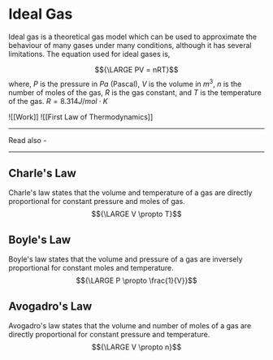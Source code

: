 # Ideal Gas
Ideal gas is a theoretical gas model which can be used to approximate the behaviour of many gases under many conditions, although it has several limitations. The equation used for ideal gases is,

$${\LARGE PV  = nRT}$$
where, *P* is the pressure in *Pa* (Pascal),
*V* is the volume in ${m^3}$,
*n* is the number of moles of the gas,
*R* is the gas constant, and
*T* is the temperature of the gas.
${R = 8.314 J/mol \cdot K}$



![[Work]]
![[First Law of Thermodynamics]]

---
Read also - 

---

## Charle's Law
Charle's law states that the volume and temperature of a gas are directly proportional for constant pressure and moles of gas.
$${\LARGE V \propto T}$$
## Boyle's Law
Boyle's law states that the volume and pressure of a gas are inversely proportional for constant moles and temperature.
$${\LARGE P \propto \frac{1}{V}}$$
## Avogadro's Law
Avogadro's law states that the volume and number of moles of a gas are directly proportional for constant pressure and temperature.
$${\LARGE V \propto n}$$
